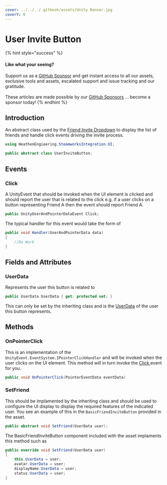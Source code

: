 ```yaml
---
cover: ../../../.gitbook/assets/Unity Banner.jpg
coverY: 0
---
```


# User Invite Button

{% hint style="success" %}
#### Like what your seeing?

Support us as a [GitHub Sponsor](../../../become-a-sponsor/) and get instant access to all our assets, exclusive tools and assets, escalated support and issue tracking and our gratitude.\
\
These articles are made possible by our [GitHub Sponsors](../../../become-a-sponsor/) ... become a sponsor today!
{% endhint %}

## &#x20;Introduction

An abstract class used by the [Friend Invite Dropdown](../ui-components/friend-invite-dropdown.md) to display the list of friends and handle click events driving the invite process.

```csharp
using HeathenEngieering.SteamworksIntegration.UI;
```

```csharp
public abstract class UserInviteButton;
```

## Events

### Click

A UnityEvent that should be invoked when the UI element is clicked and should report the user that is related to the click e.g. if a user clicks on a button representing Friend A then the event should report Friend A.

```csharp
public UnityUserAndPointerDataEvent Click;
```

The typical handler for this event would take the form of

```csharp
public void Handler(UserAndPointerData data)
{
    //Do Work
}
```

## Fields and Attributes

### UserData

Represents the user this button is related to

```csharp
public UserData UserData { get; protected set; }
```

This can only be set by the inheriting class and is the [UserData](../classes-and-structs/user-data.md) of the user this button represents.

## Methods

### OnPointerClick

This is an implementation of the `UnityEvent.EventSystem.IPointerClickHandler` and will be invoked when the user clicks on the UI element. This method will in turn invoke the [Click ](user-invite-button.md#click)event for you.

```csharp
public void OnPointerClick(PointerEventData eventData)
```

### SetFriend

This should be implamented by the inheriting class and should be used to configure the UI display to display the required features of the indicated user. You see an example of this in the `BasicFriendInviteButton` provided in the asset.

```csharp
public abstract void SetFriend(UserData user);
```

The BasicFriendInviteButton component included with the asset implaments this method such as

```csharp
public override void SetFriend(UserData user)
{
    this.UserData = user;
    avatar.UserData = user;
    displayName.UserData = user;
    status.UserData = user;
}
```
